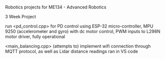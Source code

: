 Robotics projects for ME134 - Advanced Robotics 

3 Week Project

run <pd_control.cpp> for PD control using ESP-32 micro-controller, MPU 9250 (accelerometer and gyro) with dc motor control, PWM inputs to L298N motor driver, fully operational 

<main_balancing.cpp> (attempts to) implement wifi connection through MQTT protocol, as well as Lidar distance readings 
ran in VS code
